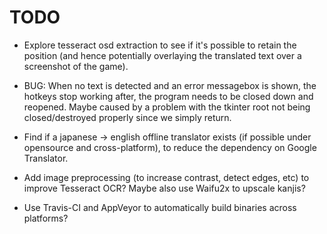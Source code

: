 # TODO

* Explore tesseract osd extraction to see if it's possible to retain the position (and hence potentially overlaying the translated text over a screenshot of the game).

* BUG: When no text is detected and an error messagebox is shown, the hotkeys stop working after, the program needs to be closed down and reopened. Maybe caused by a problem with the tkinter root not being closed/destroyed properly since we simply return.

* Find if a japanese -> english offline translator exists (if possible under opensource and cross-platform), to reduce the dependency on Google Translator.

* Add image preprocessing (to increase contrast, detect edges, etc) to improve Tesseract OCR? Maybe also use Waifu2x to upscale kanjis?

* Use Travis-CI and AppVeyor to automatically build binaries across platforms?
